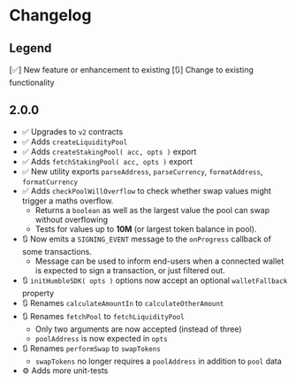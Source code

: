 # Changelog

## Legend
[✅] New feature or enhancement to existing
[🔃] Change to existing functionality


## 2.0.0
* ✅ Upgrades to `v2` contracts
* ✅ Adds `createLiquidityPool`
* ✅ Adds `createStakingPool( acc, opts )` export
* ✅ Adds `fetchStakingPool( acc, opts )` export
* ✅ New utility exports `parseAddress`, `parseCurrency`, `formatAddress`, `formatCurrency`
* ✅ Adds `checkPoolWillOverflow` to check whether swap values might trigger a maths overflow. 
  * Returns a `boolean` as well as the largest value the pool can swap without overflowing 
  * Tests for values up to **10M** (or largest token balance in pool).
* 🔃 Now emits a `SIGNING_EVENT` message to the `onProgress` callback of some transactions. 
  * Message can be used to inform end-users when a connected wallet is expected to sign a transaction, or just filtered out. 
* 🔃 `initHumbleSDK( opts )` options now accept an optional `walletFallback` property
* 🔃 Renames `calculateAmountIn` to `calculateOtherAmount`
* 🔃 Renames `fetchPool` to `fetchLiquidityPool`
  * Only two arguments are now accepted (instead of three)
  * `poolAddress` is now expected in `opts`
* 🔃 Renames `performSwap` to `swapTokens`
  * `swapTokens` no longer requires a `poolAddress` in addition to `pool` data
* ⚙️ Adds more unit-tests
